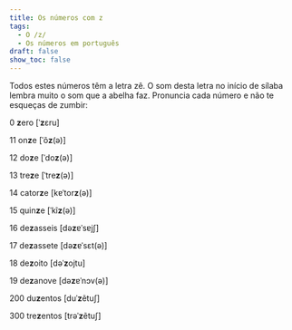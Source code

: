 ```yaml
---
title: Os números com z
tags:
  - O /z/
  - Os números em português
draft: false
show_toc: false
---
```

Todos estes números têm a letra zê. O som desta letra no início de sílaba lembra muito o som que a abelha faz. Pronuncia cada número e não te esqueças de zumbir: 

<e-tag color=1>0</e-tag> <b>z</b>ero [ˈ**z**ɛru]

<e-tag color=1>11</e-tag> on<b>z</b>e [ˈõ**z**(ə)]

<e-tag color=1>12</e-tag> do<b>z</b>e [ˈdo**z**(ə)]

<e-tag color=1>13</e-tag> tre<b>z</b>e [ˈtre**z**(ə)]

<e-tag color=1>14</e-tag> cator<b>z</b>e [kɐˈtor**z**(ə)]

<e-tag color=1>15</e-tag> quin<b>z</b>e [ˈkĩ**z**(ə)]

<e-tag color=1>16</e-tag> de<b>z</b>asseis [də**z**ɐˈsɐjʃ]

<e-tag color=1>17</e-tag> de<b>z</b>assete [də**z**ɐˈsɛt(ə)]

<e-tag color=1>18</e-tag> de<b>z</b>oito [dəˈ**z**ojtu]

<e-tag color=1>19</e-tag> de<b>z</b>anove [də**z**ɐˈnɔv(ə)]

<e-tag color=1>200</e-tag> du<b>z</b>entos [duˈ**z**ẽtuʃ]

<e-tag color=1>300</e-tag> tre<b>z</b>entos [trəˈ**z**ẽtuʃ]
